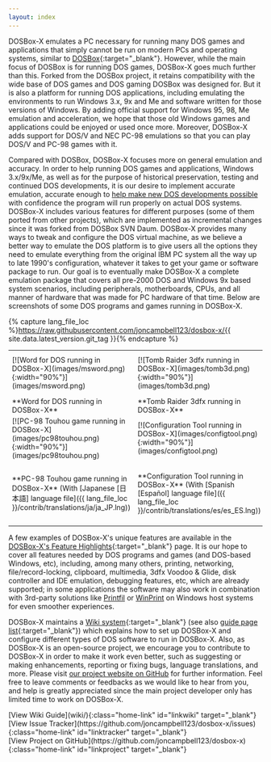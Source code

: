 ```yaml
---
layout: index
---
```


DOSBox-X emulates a PC necessary for running many DOS games and applications that simply cannot be run on modern PCs and operating systems, similar to [DOSBox](http://dosbox.com){:target="_blank"}. However, while the main focus of DOSBox is for running DOS games, DOSBox-X goes much further than this. Forked from the DOSBox project, it retains compatibility with the wide base of DOS games and DOS gaming DOSBox was designed for. But it is also a platform for running DOS applications, including emulating the environments to run Windows 3.x, 9x and Me and software written for those versions of Windows. By adding official support for Windows 95, 98, Me emulation and acceleration, we hope that those old Windows games and applications could be enjoyed or used once more. Moreover, DOSBox-X adds support for DOS/V and NEC PC-98 emulations so that you can play DOS/V and PC-98 games with it.

Compared with DOSBox, DOSBox-X focuses more on general emulation and accuracy. In order to help running DOS games and applications, Windows 3.x/9x/Me, as well as for the purpose of historical preservation, testing and continued DOS developments, it is our desire to implement accurate emulation, accurate enough to [help make new DOS developments possible](newdosdevelopment.html) with confidence the program will run properly on actual DOS systems. DOSBox-X includes various features for different purposes (some of them ported from other projects), which are implemented as incremental changes since it was forked from DOSBox SVN Daum. DOSBox-X provides many ways to tweak and configure the DOS virtual machine, as we believe a better way to emulate the DOS platform is to give users all the options they need to emulate everything from the original IBM PC system all the way up to late 1990's configuration, whatever it takes to get your game or software package to run. Our goal is to eventually make DOSBox-X a complete emulation package that covers all pre-2000 DOS and Windows 9x based system scenarios, including peripherals, motherboards, CPUs, and all manner of hardware that was made for PC hardware of that time. Below are screenshots of some DOS programs and games running in DOSBox-X.

{% capture lang_file_loc %}https://raw.githubusercontent.com/joncampbell123/dosbox-x/{{ site.data.latest_version.git_tag }}{% endcapture %}

<table style="width: 100%" class="align-center">
<tr>
<td width="33%" markdown="span">
[![Word for DOS running in DOSBox-X](images/msword.png){:width="90%"}](images/msword.png)
</td>
<td width="33%" markdown="span">
[![Tomb Raider 3dfx running in DOSBox-X](images/tomb3d.png){:width="90%"}](images/tomb3d.png)
</td>
<td width="33%" markdown="span">
[![Windows 98 guest running in DOSBox-X](images/win98guest.png){:width="90%"}](images/win98guest.png)
</td>
</tr>

<tr>
<td markdown="span">
**Word for DOS running in DOSBox-X**
</td>
<td markdown="span">
**Tomb Raider 3dfx running in DOSBox-X**
</td>
<td markdown="span">
**Windows 98 guest running in DOSBox-X**
</td>
</tr>

<tr>
<td width="33%" markdown="span">
[![PC-98 Touhou game running in DOSBox-X](images/pc98touhou.png){:width="90%"}](images/pc98touhou.png)
</td>
<td width="33%" markdown="span">
[![Configuration Tool running in DOSBox-X](images/configtool.png){:width="90%"}](images/configtool.png)
</td>
<td width="33%" markdown="span">
[![Traditional Chinese TTF mode in DOSBox-X](images/ttfhe5.png){:width="90%"}](images/ttfhe5.png)
</td>
</tr>

<tr>
<td markdown="span">
**PC-98 Touhou game running in DOSBox-X** (With [Japanese [日本語] language file]({{ lang_file_loc }}/contrib/translations/ja/ja_JP.lng))
</td>
<td markdown="span">
**Configuration Tool running in DOSBox-X** (With [Spanish [Español] language file]({{ lang_file_loc }}/contrib/translations/es/es_ES.lng))
</td>
<td markdown="span">
**Traditional Chinese TTF mode in DOSBox-X** (Chinese [中文] language files: [zh_CN]({{ lang_file_loc }}/contrib/translations/zh/zh_CN.lng) \| [zh_TW]({{ lang_file_loc }}/contrib/translations/zh/zh_TW.lng))
</td>
</tr>
</table>

A few examples of DOSBox-X's unique features are available in the [DOSBox-X's Feature Highlights](wiki/DOSBox%E2%80%90X%E2%80%99s-Feature-Highlights){:target="_blank"} page. It is our hope to cover all features needed by DOS programs and games (and DOS-based Windows, etc), including, among many others, printing, networking, file/record-locking, clipboard, multimedia, 3dfx Voodoo & Glide, disk controller and IDE emulation, debugging features, etc, which are already supported; in some applications the software may also work in combination with 3rd-party solutions like [Printfil](https://www.printfil.com/) or [WinPrint](http://sourceforge.net/projects/winprint/) on Windows host systems for even smoother experiences.

DOSBox-X maintains a [Wiki system](wiki/){:target="_blank"} (see also [guide page list](wiki/guides.html){:target="_blank"}) which explains how to set up DOSBox-X and configure different types of DOS software to run in DOSBox-X. Also, as DOSBox-X is an open-source project, we encourage you to contribute to DOSBox-X in order to make it work even better, such as suggesting or making enhancements, reporting or fixing bugs, language translations, and more. Please visit [our project website on GitHub](https://github.com/joncampbell123/dosbox-x) for further information. Feel free to leave comments or feedbacks as we would like to hear from you, and help is greatly appreciated since the main project developer only has limited time to work on DOSBox-X.

<p>
<div class="home-links">
<div markdown="span">
[View Wiki Guide](wiki/){:class="home-link" id="linkwiki" target="_blank"}
</div>
<div markdown="span">
[View Issue Tracker](https://github.com/joncampbell123/dosbox-x/issues){:class="home-link" id="linktracker" target="_blank"}
</div>
<div markdown="span">
[View Project on GitHub](https://github.com/joncampbell123/dosbox-x){:class="home-link" id="linkproject" target="_blank"}
</div>
</div>
</p>
